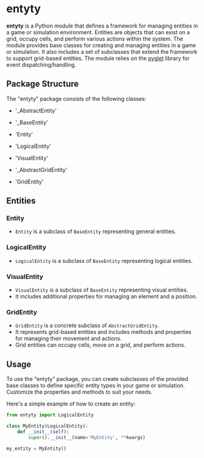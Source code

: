 # entyty

**entyty** is a Python module that defines a framework for managing entities in a game or simulation environment. Entities are objects that can exist on a grid, occupy cells, and perform various actions within the system. The module provides base classes for creating and managing entities in a game or simulation. It also includes a set of subclasses that extend the framework to support grid-based entities. The module relies on the [pyglet](https://github.com/pyglet/pyglet) library for event dispatching/handling.

## Package Structure

The "entyty" package consists of the following classes:

- '_AbstractEntity'
- '_BaseEntity'

- 'Entity'
- 'LogicalEntity'
- 'VisualEntity'

- '_AbstractGridEntity'

- 'GridEntity'


## Entities

### Entity

- `Entity` is a subclass of `BaseEntity` representing general entities.

### LogicalEntity

- `LogicalEntity` is a subclass of `BaseEntity` representing logical entities.

### VisualEntity

- `VisualEntity` is a subclass of `BaseEntity` representing visual entities.
- It includes additional properties for managing an element and a position.

### GridEntity

- `GridEntity` is a concrete subclass of `AbstractGridEntity`.
- It represents grid-based entities and includes methods and properties for managing their movement and actions.
- Grid entities can occupy cells, move on a grid, and perform actions.

## Usage

To use the "entyty" package, you can create subclasses of the provided base classes to define specific entity types in your game or simulation. Customize the properties and methods to suit your needs.

Here's a simple example of how to create an entity:

```python
from entyty import LogicalEntity

class MyEntity(LogicalEntity):
    def __init__(self):
        super().__init__(name='MyEntity', **kwargs)

my_entity = MyEntity()
```
